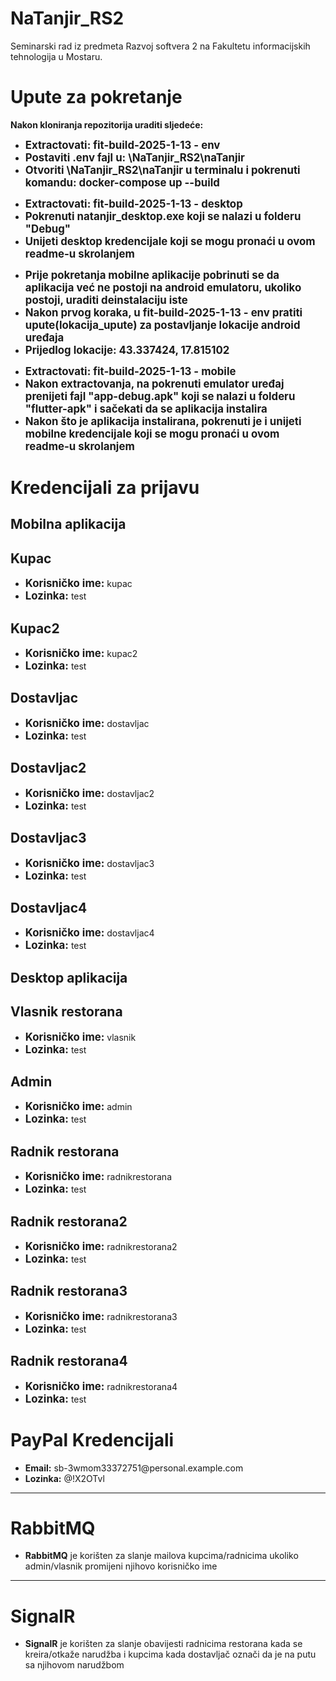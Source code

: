 # NaTanjir_RS2
Seminarski rad iz predmeta Razvoj softvera 2 na Fakultetu informacijskih tehnologija u Mostaru.

<h1>Upute za pokretanje</h1>
<b>Nakon kloniranja repozitorija uraditi sljedeće:</b>
<ul>
    <li><strong style="font-size: 1.2em;">Extractovati: fit-build-2025-1-13 - env</strong></li>
    <li><strong style="font-size: 1.2em;">Postaviti .env fajl u: \NaTanjir_RS2\naTanjir</strong></li>
    <li><strong style="font-size: 1.2em;">Otvoriti \NaTanjir_RS2\naTanjir u terminalu i pokrenuti komandu: docker-compose up --build</strong></li>
</ul>
<ul>
    <li><strong style="font-size: 1.2em;">Extractovati: fit-build-2025-1-13 - desktop</strong></li>
    <li><strong style="font-size: 1.2em;">Pokrenuti natanjir_desktop.exe koji se nalazi u folderu "Debug"</strong></li>
    <li><strong style="font-size: 1.2em;">Unijeti desktop kredencijale koji se mogu pronaći u ovom readme-u skrolanjem</strong></li>
</ul>

<ul>
    <li><strong style="font-size: 1.2em;">Prije pokretanja mobilne aplikacije pobrinuti se da aplikacija već ne postoji na android emulatoru, ukoliko postoji, uraditi deinstalaciju iste</strong></li>
    <li><strong style="font-size: 1.2em;">Nakon prvog koraka, u fit-build-2025-1-13 - env pratiti upute(lokacija_upute) za postavljanje lokacije android uređaja</strong></li>
    <li><strong style="font-size: 1.2em;">Prijedlog lokacije: 43.337424, 17.815102</strong></li>
</ul>

<ul>
    <li><strong style="font-size: 1.2em;">Extractovati: fit-build-2025-1-13 - mobile</strong></li>
    <li><strong style="font-size: 1.2em;">Nakon extractovanja, na pokrenuti emulator uređaj prenijeti fajl "app-debug.apk" koji se nalazi u folderu "flutter-apk" i sačekati da se aplikacija instalira</strong></li>
    <li><strong style="font-size: 1.2em;">Nakon što je aplikacija instalirana, pokrenuti je i unijeti mobilne kredencijale koji se mogu pronaći u ovom readme-u skrolanjem</strong></li>
</ul>

<h1>Kredencijali za prijavu</h1>

<h2>Mobilna aplikacija</h2>
<h2><strong>Kupac</strong></h2>
<ul>
    <li><strong style="font-size: 1.2em;">Korisničko ime:</strong> kupac</li>
    <li><strong style="font-size: 1.2em;">Lozinka:</strong> test</li>
</ul>
<h2><strong>Kupac2</strong></h2>
<ul>
    <li><strong style="font-size: 1.2em;">Korisničko ime:</strong> kupac2</li>
    <li><strong style="font-size: 1.2em;">Lozinka:</strong> test</li>
</ul>
<h2><strong>Dostavljac</strong></h2>
<ul>
    <li><strong style="font-size: 1.2em;">Korisničko ime:</strong> dostavljac</li>
    <li><strong style="font-size: 1.2em;">Lozinka:</strong> test</li>
</ul>
<h2><strong>Dostavljac2</strong></h2>
<ul>
    <li><strong style="font-size: 1.2em;">Korisničko ime:</strong> dostavljac2</li>
    <li><strong style="font-size: 1.2em;">Lozinka:</strong> test</li>
</ul>
<h2><strong>Dostavljac3</strong></h2>
<ul>
    <li><strong style="font-size: 1.2em;">Korisničko ime:</strong> dostavljac3</li>
    <li><strong style="font-size: 1.2em;">Lozinka:</strong> test</li>
</ul>
<h2><strong>Dostavljac4</strong></h2>
<ul>
    <li><strong style="font-size: 1.2em;">Korisničko ime:</strong> dostavljac4</li>
    <li><strong style="font-size: 1.2em;">Lozinka:</strong> test</li>
</ul>

<h2>Desktop aplikacija</h2>
<h2><strong>Vlasnik restorana</strong></h2>
<ul>
    <li><strong style="font-size: 1.2em;">Korisničko ime:</strong> vlasnik</li>
    <li><strong style="font-size: 1.2em;">Lozinka:</strong> test</li>
</ul>
<h2><strong>Admin</strong></h2>
<ul>
    <li><strong style="font-size: 1.2em;">Korisničko ime:</strong> admin</li>
    <li><strong style="font-size: 1.2em;">Lozinka:</strong> test</li>
</ul>
<h2><strong>Radnik restorana</strong></h2>
<ul>
    <li><strong style="font-size: 1.2em;">Korisničko ime:</strong> radnikrestorana</li>
    <li><strong style="font-size: 1.2em;">Lozinka:</strong> test</li>
</ul>
<h2><strong>Radnik restorana2</strong></h2>
<ul>
    <li><strong style="font-size: 1.2em;">Korisničko ime:</strong> radnikrestorana2</li>
    <li><strong style="font-size: 1.2em;">Lozinka:</strong> test</li>
</ul>
<h2><strong>Radnik restorana3</strong></h2>
<ul>
    <li><strong style="font-size: 1.2em;">Korisničko ime:</strong> radnikrestorana3</li>
    <li><strong style="font-size: 1.2em;">Lozinka:</strong> test</li>
</ul>
<h2><strong>Radnik restorana4</strong></h2>
<ul>
    <li><strong style="font-size: 1.2em;">Korisničko ime:</strong> radnikrestorana4</li>
    <li><strong style="font-size: 1.2em;">Lozinka:</strong> test</li>
</ul>
<body>
    <h1>PayPal Kredencijali</h1>
    <ul>
        <li><strong>Email:</strong> sb-3wmom33372751@personal.example.com</li>
        <li><strong>Lozinka:</strong> @!X2OTvl</li>
    </ul>
</body>
<hr>
<body>
    <h1>RabbitMQ</h1>
    <ul>
        <li><strong>RabbitMQ</strong> je korišten za slanje mailova kupcima/radnicima ukoliko admin/vlasnik promijeni njihovo korisničko ime</li>
    </ul>
</body>
<hr>
<body>
    <h1>SignalR</h1>
    <ul>
        <li><strong>SignalR</strong> je korišten za slanje obavijesti radnicima restorana kada se kreira/otkaže narudžba i kupcima kada dostavljač označi da je na putu sa njihovom narudžbom</li>
    </ul>
</body>
